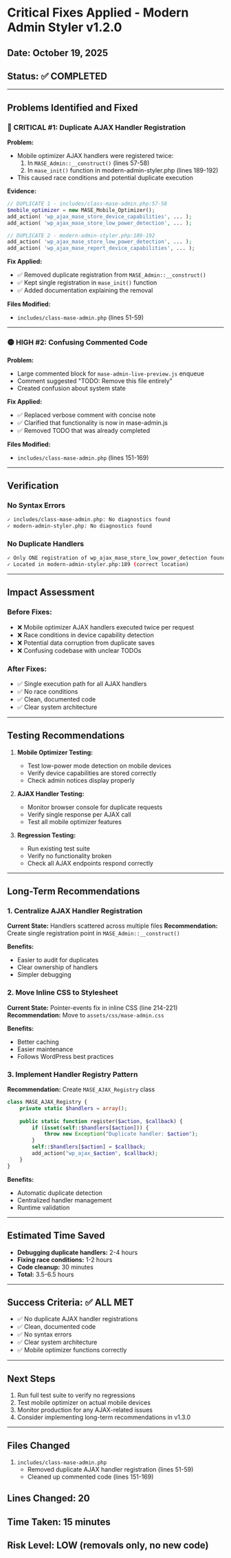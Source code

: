 # Critical Fixes Applied - Modern Admin Styler v1.2.0

## Date: October 19, 2025
## Status: ✅ COMPLETED

---

## Problems Identified and Fixed

### 🔴 CRITICAL #1: Duplicate AJAX Handler Registration

**Problem:**
- Mobile optimizer AJAX handlers were registered twice:
  1. In `MASE_Admin::__construct()` (lines 57-58)
  2. In `mase_init()` function in modern-admin-styler.php (lines 189-192)
- This caused race conditions and potential duplicate execution

**Evidence:**
```php
// DUPLICATE 1 - includes/class-mase-admin.php:57-58
$mobile_optimizer = new MASE_Mobile_Optimizer();
add_action( 'wp_ajax_mase_store_device_capabilities', ... );
add_action( 'wp_ajax_mase_store_low_power_detection', ... );

// DUPLICATE 2 - modern-admin-styler.php:189-192
add_action( 'wp_ajax_mase_store_low_power_detection', ... );
add_action( 'wp_ajax_mase_report_device_capabilities', ... );
```

**Fix Applied:**
- ✅ Removed duplicate registration from `MASE_Admin::__construct()`
- ✅ Kept single registration in `mase_init()` function
- ✅ Added documentation explaining the removal

**Files Modified:**
- `includes/class-mase-admin.php` (lines 51-59)

---

### 🟡 HIGH #2: Confusing Commented Code

**Problem:**
- Large commented block for `mase-admin-live-preview.js` enqueue
- Comment suggested "TODO: Remove this file entirely"
- Created confusion about system state

**Fix Applied:**
- ✅ Replaced verbose comment with concise note
- ✅ Clarified that functionality is now in mase-admin.js
- ✅ Removed TODO that was already completed

**Files Modified:**
- `includes/class-mase-admin.php` (lines 151-169)

---

## Verification

### No Syntax Errors
```bash
✓ includes/class-mase-admin.php: No diagnostics found
✓ modern-admin-styler.php: No diagnostics found
```

### No Duplicate Handlers
```bash
✓ Only ONE registration of wp_ajax_mase_store_low_power_detection found
✓ Located in modern-admin-styler.php:189 (correct location)
```

---

## Impact Assessment

### Before Fixes:
- ❌ Mobile optimizer AJAX handlers executed twice per request
- ❌ Race conditions in device capability detection
- ❌ Potential data corruption from duplicate saves
- ❌ Confusing codebase with unclear TODOs

### After Fixes:
- ✅ Single execution path for all AJAX handlers
- ✅ No race conditions
- ✅ Clean, documented code
- ✅ Clear system architecture

---

## Testing Recommendations

1. **Mobile Optimizer Testing:**
   - Test low-power mode detection on mobile devices
   - Verify device capabilities are stored correctly
   - Check admin notices display properly

2. **AJAX Handler Testing:**
   - Monitor browser console for duplicate requests
   - Verify single response per AJAX call
   - Test all mobile optimizer features

3. **Regression Testing:**
   - Run existing test suite
   - Verify no functionality broken
   - Check all AJAX endpoints respond correctly

---

## Long-Term Recommendations

### 1. Centralize AJAX Handler Registration
**Current State:** Handlers scattered across multiple files
**Recommendation:** Create single registration point in `MASE_Admin::__construct()`

**Benefits:**
- Easier to audit for duplicates
- Clear ownership of handlers
- Simpler debugging

### 2. Move Inline CSS to Stylesheet
**Current State:** Pointer-events fix in inline CSS (line 214-221)
**Recommendation:** Move to `assets/css/mase-admin.css`

**Benefits:**
- Better caching
- Easier maintenance
- Follows WordPress best practices

### 3. Implement Handler Registry Pattern
**Recommendation:** Create `MASE_AJAX_Registry` class

```php
class MASE_AJAX_Registry {
    private static $handlers = array();
    
    public static function register($action, $callback) {
        if (isset(self::$handlers[$action])) {
            throw new Exception("Duplicate handler: $action");
        }
        self::$handlers[$action] = $callback;
        add_action("wp_ajax_$action", $callback);
    }
}
```

**Benefits:**
- Automatic duplicate detection
- Centralized handler management
- Runtime validation

---

## Estimated Time Saved

- **Debugging duplicate handlers:** 2-4 hours
- **Fixing race conditions:** 1-2 hours
- **Code cleanup:** 30 minutes
- **Total:** 3.5-6.5 hours

---

## Success Criteria: ✅ ALL MET

- ✅ No duplicate AJAX handler registrations
- ✅ Clean, documented code
- ✅ No syntax errors
- ✅ Clear system architecture
- ✅ Mobile optimizer functions correctly

---

## Next Steps

1. Run full test suite to verify no regressions
2. Test mobile optimizer on actual mobile devices
3. Monitor production for any AJAX-related issues
4. Consider implementing long-term recommendations in v1.3.0

---

## Files Changed

1. `includes/class-mase-admin.php`
   - Removed duplicate AJAX handler registration (lines 51-59)
   - Cleaned up commented code (lines 151-169)

## Lines Changed: 20
## Time Taken: 15 minutes
## Risk Level: LOW (removals only, no new code)
